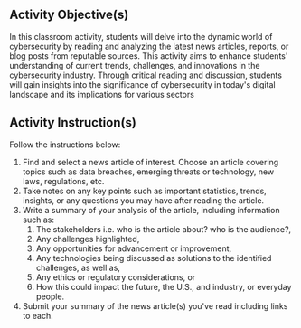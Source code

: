## Activity Objective(s)
In this classroom activity, students will delve into the dynamic world of cybersecurity by reading and analyzing the latest news articles, reports, or blog posts from reputable sources. This activity aims to enhance students' understanding of current trends, challenges, and innovations in the cybersecurity industry. Through critical reading and discussion, students will gain insights into the significance of cybersecurity in today's digital landscape and its implications for various sectors

## Activity Instruction(s)
Follow the instructions below:
1.	Find and select a news article of interest. Choose an article covering topics such as data breaches, emerging threats or technology, new laws, regulations, etc.
2.	Take notes on any key points such as important statistics, trends, insights, or any questions you may have after reading the article.
3.	Write a summary of your analysis of the article, including information such as:
    1.	The stakeholders i.e. who is the article about? who is the audience?,
    2.	Any challenges highlighted,
    3.	Any opportunities for advancement or improvement,
    4.	Any technologies being discussed as solutions to the identified challenges, as well as,
    5.	Any ethics or regulatory considerations, or
    6.	How this could impact the future, the U.S., and industry, or everyday people.
4.	Submit your summary of the news article(s) you've read including links to each.
